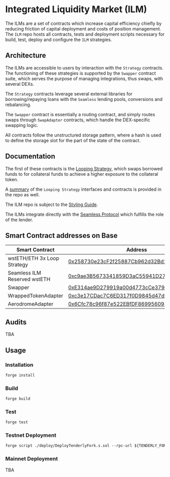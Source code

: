 # Integrated Liquidity Market (ILM)
The ILMs are a set of contracts which increase capital efficiency chiefly by reducing friction of capital deployment and costs of position management. The `ILM` repo hosts all contracts, tests and deployment scripts necessary for build, test, deploy and configure the `ILM` strategies.

## Architecture
The ILMs are accessible to users by interaction with the `Strategy` contracts. The functioning of these strategies is supported by the `Swapper` contract suite, which serves the purpose of managing integrations, thus swaps, with several DEXs.

The `Strategy` contracts leverage several external libraries for borrowing/repaying loans with the `Seamless` lending pools, conversions and rebalancing. 

The `Swapper` contract is essentially a routing contract, and simply routes swaps through `SwapAdapter` contracts, which handle the DEX-specific swapping logic.

All contracts follow the unstructured storage pattern, where a hash is used to define the storage slot for the part of the state of the contract.

## Documentation
The first of these contracts is the [Looping Strategy](./SPECS.md), which swaps borrowed funds to for collateral funds to achieve a higher exposure to the collateral token.

A [summary](/docs/src/SUMMARY.md) of the `Looping Strategy` interfaces and contracts is provided in the repo as well.

The ILM repo is subject to the [Styling Guide](./STYLING_GUIDE.md). 

The ILMs integrate directly with the [Seamless Protocol](https://docs.seamlessprotocol.com/overview/introduction-to-seamless-protocol) which fulfills the role of the lender. 

## Smart Contract addresses on Base
| Smart Contract | Address |
| --- | --- |
| wstETH/ETH 3x Loop Strategy | [0x258730e23cF2f25887Cb962d32Bd10b878ea8a4e](https://basescan.org/address/0x258730e23cF2f25887Cb962d32Bd10b878ea8a4e) |
| Seamless ILM Reserved wstETH | [0xc9ae3B5673341859D3aC55941D27C8Be4698C9e4](https://basescan.org/address/0xc9ae3B5673341859D3aC55941D27C8Be4698C9e4) |
| Swapper | [0xE314ae9D279919a00d4773cCe37946A98fADDaBc](https://basescan.org/address/0xE314ae9D279919a00d4773cCe37946A98fADDaBc) |
| WrappedTokenAdapter | [0xc3e17CDac7C6ED317f0D9845d47df1a281B5f79E](https://basescan.org/address/0xc3e17CDac7C6ED317f0D9845d47df1a281B5f79E) |
| AerodromeAdapter | [0x6Cfc78c96f87e522EBfDF86995609414cFB1DcB2](https://basescan.org/address/0x6Cfc78c96f87e522EBfDF86995609414cFB1DcB2) |

## Audits
TBA

## Usage
### Installation
```markdown
forge install
```

### Build
```markdown
forge build
```

### Test
```markdown
forge test
```

### Testnet Deployment
```markdown
forge script ./deploy/DeployTenderlyFork.s.sol --rpc-url ${TENDERLY_FORK_RPC} --broadcast --slow --delay 20 --force
```

### Mainnet Deployment
TBA
